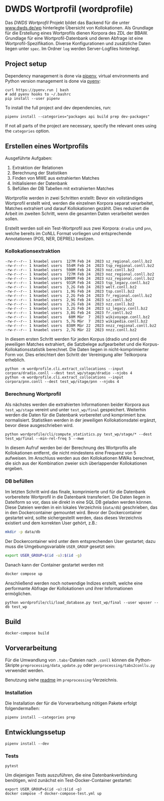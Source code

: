 # DWDS Wortprofil (wordprofile)

Das *DWDS Wortprofil* Projekt bildet das Backend für die unter www.dwds.de/wp hinterlegte Übersicht von Kollokationen.
Als Grundlage für die Erstellung eines Wortprofils dienen Korpora des ZDL der BBAW.
Grundlage für eine Wortprofil-Datenbank und deren Abfrage ist eine Wortprofil-Spezifikation.
Diverse Konfigurationen und zusätzliche Daten liegen unter `spec`.
Im Ordner `log` werden Server-Logfiles hinterlegt.

## Project setup

Dependency management is done via [pipenv](https://pipenv.pypa.io/),
virtual environments and Python version management is done via
[pyenv](https://github.com/pyenv/pyenv#getting-pyenv):

    curl https://pyenv.run | bash
    # add pyenv hooks to ~/.bashrc
    pip install --user pipenv


To install the full project and dev dependencies, run:

    pipenv install --categories="packages api build prep dev-packages"

If not all parts of the project are necessary, specify the relevant ones using the `categories` option.

## Erstellen eines Wortprofils
Ausgeführte Aufgaben:
1. Extraktion der Relationen
2. Berechnung der Statistiken
3. Finden von MWE aus extrahierten Matches
4. Initialisieren der Datenbank
5. Befüllen der DB Tabellen mit extrahierten Matches

Wortprofile werden in zwei Schritten erstellt:
Bevor ein vollständiges Wortprofil erstellt wird, werden die einzelnen Korpora separat verarbeitet, Matches extrahiert und darauf Kollokationen gezählt. Dies reduziert die Arbeit im zweiten Schritt, wenn die gesamten Daten verarbeitet werden sollen.

Erstellt werden soll ein Test-Wortprofil aus zwei Korpora: `dradio` und `pnn`, welche bereits im CoNLL Format vorliegen und entsprechende Annotationen (POS, NER, DEPREL) besitzen.

### Kollokationsextraktion

```
-rw-r--r-- 1 knaebel users  127M Feb 24  2023 sz_regional.conll.bz2
-rw-r--r-- 1 knaebel users  554M Feb 24  2023 tsp_regional.conll.bz2
-rw-r--r-- 1 knaebel users  590M Feb 24  2023 noz.conll.bz2
-rw-r--r-- 1 knaebel users  727M Feb 24  2023 noz_regional.conll.bz2
-rw-r--r-- 1 knaebel users 1000M Feb 24  2023 nzz_regional.conll.bz2
-rw-r--r-- 1 knaebel users  931M Feb 24  2023 tsp_legacy.conll.bz2
-rw-r--r-- 1 knaebel users  3,2G Feb 24  2023 welt.conll.bz2
-rw-r--r-- 1 knaebel users  1,9G Feb 24  2023 tsp.conll.bz2
-rw-r--r-- 1 knaebel users  2,2G Feb 24  2023 fr_regional.conll.bz2
-rw-r--r-- 1 knaebel users  2,9G Feb 24  2023 sz.conll.bz2
-rw-r--r-- 1 knaebel users  3,2G Feb 24  2023 nzz.conll.bz2
-rw-r--r-- 1 knaebel users  3,2G Feb 24  2023 sz_legacy.conll.bz2
-rw-r--r-- 1 knaebel users  3,8G Feb 24  2023 fr.conll.bz2
-rw-r--r-- 1 knaebel users   60M Mär  7  2023 wikivoyage.conll.bz2
-rw-r--r-- 1 knaebel users  5,7G Mär  7  2023 wikipedia.conll.bz2
-rw-r--r-- 1 knaebel users  838M Mär 22  2023 nnzz_regional.conll.bz2
-rw-r--r-- 1 knaebel users  2,7G Mär 22  2023 nnzz.conll.bz2
```

In diesem ersten Schritt werden für jeden Korpus (dradio und pnn) die jeweiligen Matches extrahiert, die Satzbelege aufgearbeitet und die Korpus-Kollokationsstatistik berechnet.
Die Daten liegen in nicht-komprimierter Form vor.
Dies erleichtert den Schritt der Vereinigung aller Teilkorpora erheblich.
```shell
python -m wordprofile.cli.extract_collocations --input corpora/dradio.conll --dest test_wp/stage/dradio --njobs 4
python -m wordprofile.cli.extract_collocations --input corpora/pnn.conll --dest test_wp/stage/pnn --njobs 4
```

### Berechnung Wortprofil
Als nächstes werden die extrahierten Informationen beider Korpora aus `test_wp/stage` vereint und unter `test_wp/final` gespeichert.
Weiterhin werden die Daten für die Datenbank vorbereitet und komprimiert bzw. normalisiert.
Statistiken werden in der jeweiligen Kollokationsdatei ergänzt, bevor diese ausgeschrieben wird.

```shell
python wordprofile/cli/compute_statistics.py test_wp/stage/* --dest test_wp/final --min-rel-freq 5 --mwe
```
In diesem Aufruf werden bei der Berechnung des Wortprofils alle Kollokationen entfernt, die nicht mindestens eine Frequenz von 5 aufweisen.
Im Anschluss werden aus den Kollokationen MWAs berechnet, die sich aus der Kombination zweier sich überlappender Kollokationen ergeben.

### DB befüllen
Im letzten Schritt wird das finale, komprimierte und für die Datenbank vorbereitete Wortprofil in die Datenbank transferiert.
Die Daten liegen in Dateiform so vor, dass sie direkt in eine SQL DB geladen werden können. Diese Dateien werden in ein lokales Verzeichnis (`data/db`) geschrieben, das in den Dockercontainer gemountet wird.
Bevor der Dockercontainer gestartet wird, sollte sichergestellt werden, dass dieses Verzeichnis existiert und dem korrekten User gehört, z.B.:
```sh
mkdir -p data/db
```
Der Dockercontainer wird unter dem entsprechenden User gestartet; dazu muss die Umgebungsvariable `USER_GROUP` gesetzt sein:
```sh
export USER_GROUP=$(id -u):$(id -g)
```
Danach kann der Container gestartet werden mit
```sh
docker compose up
```

Anschließend werden noch notwendige Indizes erstellt, welche eine performante Abfrage der Kollokationen und ihrer Informationen ermöglichen.
```shell
python wordprofile/cli/load_database.py test_wp/final --user wpuser --db test_wp
```

## Build

```shell
docker-compose build
```

## Vorverarbeitung
Für die Umwandlung von `.tabs`-Dateien nach `.conll` können die Python-Skripte `preprocessing/data_update.py` oder `perprocessing/tabs2conllu.py` verwendet werden.

Benutzung siehe [readme](preprocessing/README.md) im `preprocessing`-Verzeichnis.

### Installation
Die Installation der für die Vorverarbeitung nötigen Pakete erfolgt folgendermaßen:
```
pipenv install --categories prep
```

## Entwicklungssetup

```shell
pipenv install --dev
```

### Tests

```shell
pytest
```

Um diejenigen Tests auszuführen, die eine Datenbankverbindung benötigen, wird zunächst ein Test-Docker-Container gestartet:
```shell
export USER_GROUP=$(id -u):$(id -g)
docker compose -f docker-compose-test.yml up
```
